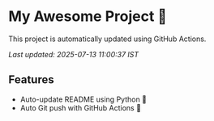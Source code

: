# My Awesome Project 🚀

This project is automatically updated using GitHub Actions.

_Last updated: 2025-07-13 11:00:37 IST_

## Features
- Auto-update README using Python 🐍
- Auto Git push with GitHub Actions 🤖
